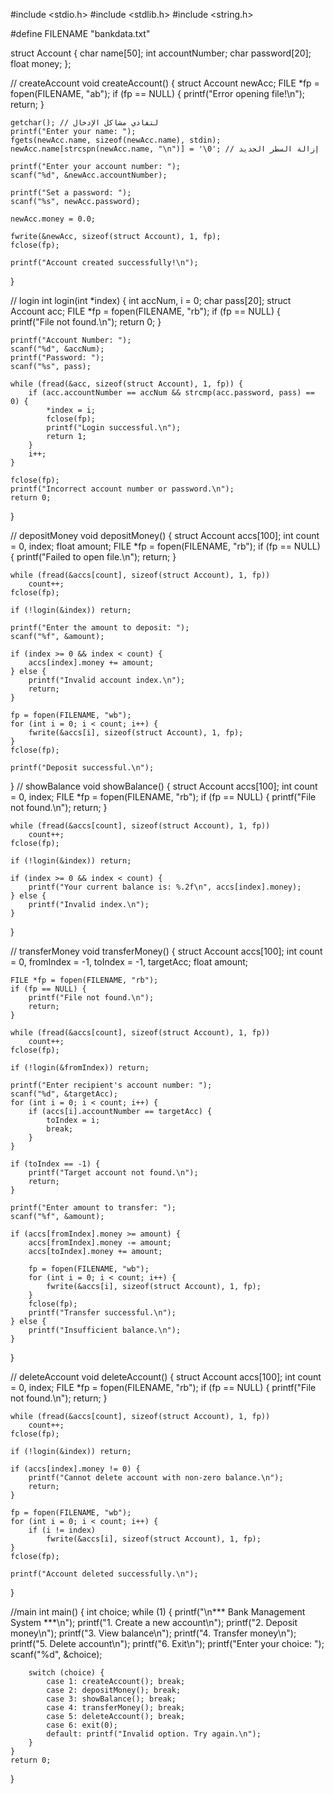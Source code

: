 #include <stdio.h>
#include <stdlib.h>
#include <string.h>

#define FILENAME "bankdata.txt"

struct Account {
    char name[50];
    int accountNumber;
    char password[20];
    float money;
};

// createAccount
void createAccount() {
    struct Account newAcc;
    FILE *fp = fopen(FILENAME, "ab");
    if (fp == NULL) {
        printf("Error opening file!\n");
        return;
    }

    getchar(); // لتفادي مشاكل الإدخال
    printf("Enter your name: ");
    fgets(newAcc.name, sizeof(newAcc.name), stdin);
    newAcc.name[strcspn(newAcc.name, "\n")] = '\0'; // إزالة السطر الجديد

    printf("Enter your account number: ");
    scanf("%d", &newAcc.accountNumber);

    printf("Set a password: ");
    scanf("%s", newAcc.password);

    newAcc.money = 0.0;

    fwrite(&newAcc, sizeof(struct Account), 1, fp);
    fclose(fp);

    printf("Account created successfully!\n");
}

// login
int login(int *index) {
    int accNum, i = 0;
    char pass[20];
    struct Account acc;
    FILE *fp = fopen(FILENAME, "rb");
    if (fp == NULL) {
        printf("File not found.\n");
        return 0;
    }

    printf("Account Number: ");
    scanf("%d", &accNum);
    printf("Password: ");
    scanf("%s", pass);

    while (fread(&acc, sizeof(struct Account), 1, fp)) {
        if (acc.accountNumber == accNum && strcmp(acc.password, pass) == 0) {
            *index = i;
            fclose(fp);
            printf("Login successful.\n");
            return 1;
        }
        i++;
    }

    fclose(fp);
    printf("Incorrect account number or password.\n");
    return 0;
}

// depositMoney
void depositMoney() {
    struct Account accs[100];
    int count = 0, index;
    float amount;
    FILE *fp = fopen(FILENAME, "rb");
    if (fp == NULL) {
        printf("Failed to open file.\n");
        return;
    }

    while (fread(&accs[count], sizeof(struct Account), 1, fp))
        count++;
    fclose(fp);

    if (!login(&index)) return;

    printf("Enter the amount to deposit: ");
    scanf("%f", &amount);

    if (index >= 0 && index < count) {
        accs[index].money += amount;
    } else {
        printf("Invalid account index.\n");
        return;
    }

    fp = fopen(FILENAME, "wb");
    for (int i = 0; i < count; i++) {
        fwrite(&accs[i], sizeof(struct Account), 1, fp);
    }
    fclose(fp);

    printf("Deposit successful.\n");
}
// showBalance
void showBalance() {
    struct Account accs[100];
    int count = 0, index;
    FILE *fp = fopen(FILENAME, "rb");
    if (fp == NULL) {
        printf("File not found.\n");
        return;
    }

    while (fread(&accs[count], sizeof(struct Account), 1, fp))
        count++;
    fclose(fp);

    if (!login(&index)) return;

    if (index >= 0 && index < count) {
        printf("Your current balance is: %.2f\n", accs[index].money);
    } else {
        printf("Invalid index.\n");
    }
}

// transferMoney
void transferMoney() {
    struct Account accs[100];
    int count = 0, fromIndex = -1, toIndex = -1, targetAcc;
    float amount;

    FILE *fp = fopen(FILENAME, "rb");
    if (fp == NULL) {
        printf("File not found.\n");
        return;
    }

    while (fread(&accs[count], sizeof(struct Account), 1, fp))
        count++;
    fclose(fp);

    if (!login(&fromIndex)) return;

    printf("Enter recipient's account number: ");
    scanf("%d", &targetAcc);
    for (int i = 0; i < count; i++) {
        if (accs[i].accountNumber == targetAcc) {
            toIndex = i;
            break;
        }
    }

    if (toIndex == -1) {
        printf("Target account not found.\n");
        return;
    }

    printf("Enter amount to transfer: ");
    scanf("%f", &amount);

    if (accs[fromIndex].money >= amount) {
        accs[fromIndex].money -= amount;
        accs[toIndex].money += amount;

        fp = fopen(FILENAME, "wb");
        for (int i = 0; i < count; i++) {
            fwrite(&accs[i], sizeof(struct Account), 1, fp);
        }
        fclose(fp);
        printf("Transfer successful.\n");
    } else {
        printf("Insufficient balance.\n");
    }
}

// deleteAccount
void deleteAccount() {
    struct Account accs[100];
    int count = 0, index;
    FILE *fp = fopen(FILENAME, "rb");
    if (fp == NULL) {
        printf("File not found.\n");
        return;
    }

    while (fread(&accs[count], sizeof(struct Account), 1, fp))
        count++;
    fclose(fp);

    if (!login(&index)) return;

    if (accs[index].money != 0) {
        printf("Cannot delete account with non-zero balance.\n");
        return;
    }

    fp = fopen(FILENAME, "wb");
    for (int i = 0; i < count; i++) {
        if (i != index)
            fwrite(&accs[i], sizeof(struct Account), 1, fp);
    }
    fclose(fp);

    printf("Account deleted successfully.\n");
}

//main
int main() {
    int choice;
    while (1) {
        printf("\n*** Bank Management System ***\n");
        printf("1. Create a new account\n");
        printf("2. Deposit money\n");
        printf("3. View balance\n");
        printf("4. Transfer money\n");
        printf("5. Delete account\n");
        printf("6. Exit\n");
        printf("Enter your choice: ");
        scanf("%d", &choice);

        switch (choice) {
            case 1: createAccount(); break;
            case 2: depositMoney(); break;
            case 3: showBalance(); break;
            case 4: transferMoney(); break;
            case 5: deleteAccount(); break;
            case 6: exit(0);
            default: printf("Invalid option. Try again.\n");
        }
    }
    return 0;
}
